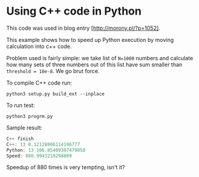 # Using C++ code in Python

This code was used in blog entry [http://morony.pl/?p=1052].

This example shows how to speed up Python execution by moving calculation into c++ code. 

Problem used is fairly simple: we take list of `N=1000` numbers and calculate how many sets of three numbers out of this list have sum smaller than `threshold = 10e-8`. We go brut force. 

To compile C++ code run:
```
python3 setup.py build_ext --inplace
```

To run test:
```
python3 progrm.py
```

Sample result:
```C++ start
C++ finish
C++: 13 0.12128806114196777
Python: 13 106.85409307479858
Speed: 880.9943210298809
```

Speedup of 880 times is very tempting, isn't it?

